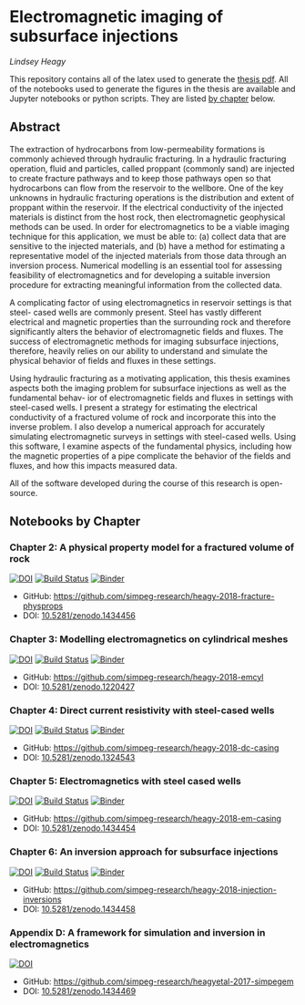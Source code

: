 # Electromagnetic imaging of subsurface injections
_Lindsey Heagy_

This repository contains all of the latex used to generate the [thesis pdf](./thesis/thesis.pdf). All of the notebooks used to generate the figures in the thesis are available and Jupyter notebooks or python scripts. They are listed [by chapter](#Notebooks-by-Chapter) below.  

## Abstract

The extraction of hydrocarbons from low-permeability formations is commonly achieved through hydraulic fracturing. In a hydraulic fracturing operation, fluid and particles, called proppant (commonly sand) are injected to create fracture pathways and to keep those pathways open so that hydrocarbons can flow from the reservoir to the wellbore. One of the key unknowns in hydraulic fracturing operations is the distribution and extent of proppant within the reservoir. If the electrical conductivity of the injected materials is distinct from the host rock, then electromagnetic geophysical methods can be used. In order for electromagnetics to be a viable imaging technique for this application, we must be able to: (a) collect data that are sensitive to the injected materials, and (b) have a method for estimating a representative model of the injected materials from those data through an inversion process. Numerical modelling is an essential tool for assessing feasibility of electromagnetics and for developing a suitable inversion procedure for extracting meaningful information from the collected data.

A complicating factor of using electromagnetics in reservoir settings is that steel- cased wells are commonly present. Steel has vastly different electrical and magnetic properties than the surrounding rock and therefore significantly alters the behavior of electromagnetic fields and fluxes. The success of electromagnetic methods for imaging subsurface injections, therefore, heavily relies on our ability to understand and simulate the physical behavior of fields and fluxes in these settings.

Using hydraulic fracturing as a motivating application, this thesis examines aspects both the imaging problem for subsurface injections as well as the fundamental behav- ior of electromagnetic fields and fluxes in settings with steel-cased wells. I present a strategy for estimating the electrical conductivity of a fractured volume of rock and incorporate this into the inverse problem. I also develop a numerical approach for accurately simulating electromagnetic surveys in settings with steel-cased wells. Using this software, I examine aspects of the fundamental physics, including how the magnetic properties of a pipe complicate the behavior of the fields and fluxes, and how this impacts measured data.

All of the software developed during the course of this research is open-source.

## Notebooks by Chapter
### Chapter 2: A physical property model for a fractured volume of rock
[![DOI](https://zenodo.org/badge/DOI/10.5281/zenodo.1434457.svg)](https://doi.org/10.5281/zenodo.1434457)
[![Build Status](https://travis-ci.org/simpeg-research/heagy-2018-fracture-physprops.svg?branch=master)](https://travis-ci.org/simpeg-research/heagy-2018-fracture-physprops)
[![Binder](https://mybinder.org/badge.svg)](https://mybinder.org/v2/gh/simpeg-research/heagy-2018-fracture-physprops/master)

- GitHub: https://github.com/simpeg-research/heagy-2018-fracture-physprops
- DOI: [10.5281/zenodo.1434456](https://doi.org/10.5281/zenodo.1434456)

### Chapter 3: Modelling electromagnetics on cylindrical meshes
[![DOI](https://zenodo.org/badge/DOI/10.5281/zenodo.1220427.svg)](https://doi.org/10.5281/zenodo.1220427)
[![Build Status](https://travis-ci.org/simpeg-research/heagy-2018-emcyl.svg?branch=master)](https://travis-ci.org/simpeg-research/heagy-2018-emcyl)
[![Binder](https://mybinder.org/badge.svg)](https://mybinder.org/v2/gh/simpeg-research/heagy-2018-emcyl/master?filepath=index.ipynb)

- GitHub: https://github.com/simpeg-research/heagy-2018-emcyl 
- DOI: [10.5281/zenodo.1220427](https://doi.org/10.5281/zenodo.1220427)

### Chapter 4: Direct current resistivity with steel-cased wells
[![DOI](https://zenodo.org/badge/DOI/10.5281/zenodo.1324543.svg)](https://doi.org/10.5281/zenodo.1324543)
[![Build Status](https://travis-ci.org/simpeg-research/heagy-2018-dc-casing.svg?branch=master)](https://travis-ci.org/simpeg-research/heagy-2018-dc-casing)
[![Binder](https://mybinder.org/badge.svg)](https://mybinder.org/v2/gh/simpeg-research/heagy-2018-dc-casing/master?filepath=index.ipynb)

- GitHub: https://github.com/simpeg-research/heagy-2018-dc-casing
- DOI: [10.5281/zenodo.1324543](https://doi.org/10.5281/zenodo.1324543)

### Chapter 5: Electromagnetics with steel cased wells
[![DOI](https://zenodo.org/badge/DOI/10.5281/zenodo.1434454.svg)](https://doi.org/10.5281/zenodo.1434454)
[![Build Status](https://travis-ci.org/simpeg-research/heagy-2018-em-casing.svg?branch=master)](https://travis-ci.org/simpeg-research/heagy-2018-em-casing)
[![Binder](https://mybinder.org/badge.svg)](https://mybinder.org/v2/gh/simpeg-research/heagy-2018-em-casing/master)

- GitHub: https://github.com/simpeg-research/heagy-2018-em-casing
- DOI: [10.5281/zenodo.1434454](https://doi.org/10.5281/zenodo.1434454)

### Chapter 6: An inversion approach for subsurface injections
[![DOI](https://zenodo.org/badge/DOI/10.5281/zenodo.1434458.svg)](https://doi.org/10.5281/zenodo.1434458)
[![Build Status](https://travis-ci.org/simpeg-research/heagy-2018-injection-inversions.svg?branch=master)](https://travis-ci.org/simpeg-research/heagy-2018-injection-inversions)
[![Binder](https://mybinder.org/badge.svg)](https://mybinder.org/v2/gh/simpeg-research/heagy-2018-injection-inversions/master)

- GitHub: https://github.com/simpeg-research/heagy-2018-injection-inversions 
- DOI: [10.5281/zenodo.1434458](https://doi.org/10.5281/zenodo.1434458)

### Appendix D: A framework for simulation and inversion in electromagnetics
[![DOI](https://zenodo.org/badge/DOI/10.5281/zenodo.1434469.svg)](https://doi.org/10.5281/zenodo.1434469)

- GitHub: https://github.com/simpeg-research/heagyetal-2017-simpegem
- DOI: [10.5281/zenodo.1434469](https://doi.org/10.5281/zenodo.1434469)

 
